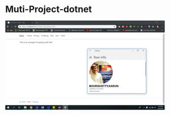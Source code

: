 # Muti-Project-dotnet

![teamslide](https://github.com/karunb09/Muti-Project-dotnet/blob/master/Screenshot%20(113).png)
